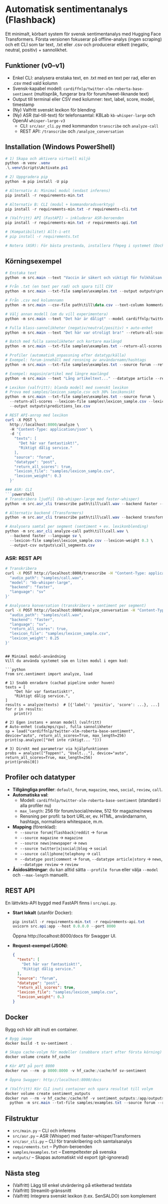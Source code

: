 # Automatisk sentimentanalys (Flashback)

Ett minimalt, körbart system för svensk sentimentanalys med Hugging Face Transformers. Första versionen fokuserar på offline-analys (ingen scraping) och ett CLI som tar text, .txt eller .csv och producerar etikett (negativ, neutral, positiv) + sannolikhet.

## Funktioner (v0–v1)
- Enkel CLI: analysera enstaka text, en .txt med en text per rad, eller en .csv med vald kolumn
- Svensk-kapabel modell: `cardiffnlp/twitter-xlm-roberta-base-sentiment` (multispråk, fungerar bra för forum/tweet-liknande text)
- Output till terminal eller CSV med kolumner: text, label, score, model, timestamp
- (Ny) Valfritt svenskt lexikon för blending
- (Ny) ASR (tal-till-text) för telefonsamtal: KBLab `kb-whisper-large` och OpenAI `whisper-large-v3`
  - CLI: `src/asr_cli.py` med kommandon `transcribe` och `analyze-call`
  - REST API: `/transcribe` och `/analyze_conversation`

## Installation (Windows PowerShell)
```powershell
# 1) Skapa och aktivera virtuell miljö
python -m venv .venv
.\.venv\Scripts\Activate.ps1

# 2) Uppgradera pip
python -m pip install -U pip

# Alternativ A: Minimal modul (endast inferens)
pip install -r requirements-min.txt

# Alternativ B: CLI (modul + kommandoradsverktyg)
pip install -r requirements-min.txt -r requirements-cli.txt

# (Valfritt) API (FastAPI) – inkluderar ASR-beroenden
pip install -r requirements-min.txt -r requirements-api.txt

# (Kompatibilitet) Allt-i-ett
# pip install -r requirements.txt

# Notera (ASR): För bästa prestanda, installera ffmpeg i systemet (Dockerfilen hanterar detta).
```

## Körningsexempel
```powershell
# Enstaka text
python -m src.main --text "Vaccin är säkert och viktigt för folkhälsan."

# Från .txt (en text per rad) och spara till CSV
python -m src.main --txt-file samples\examples.txt --output outputs\predictions.csv

# Från .csv med kolumnnamn
python -m src.main --csv-file path\till\data.csv --text-column kommentar --output outputs\preds.csv

# Välj annan modell (om du vill experimentera)
python -m src.main --text "Det här är dåligt" --model cardiffnlp/twitter-xlm-roberta-base-sentiment

# Fulla klass-sannolikheter (negativ/neutral/positiv) + auto-enhet
python -m src.main --text "Det här var otroligt bra!" --return-all-scores --device auto

# Batch med fulla sannolikheter och kortare maxlängd
python -m src.main --txt-file samples\examples.txt --return-all-scores --max-length 256 --output outputs\predictions_all.csv

# Profiler (automatisk anpassning efter datatyp/källa)
# Exempel: forum-innehåll med rensning av användarnamn/hashtags
python -m src.main --txt-file samples\examples.txt --source forum --return-all-scores --output outputs\predictions_forum.csv

# Exempel: magasin/artikel med längre maxlängd
python -m src.main --text "Lång artikeltext..." --datatype article --return-all-scores

# Lexikon (valfritt): blanda modell med svenskt lexikon
# Prova med samples/lexicon_sample.csv och 30% lexikonvikt
python -m src.main --txt-file samples\examples.txt --source forum \
  --return-all-scores --lexicon-file samples\lexicon_sample.csv --lexicon-weight 0.3 \
  --output outputs\predictions_lex.csv

# REST API-anrop med lexikon
curl -X POST \
  http://localhost:8000/analyze \
  -H "Content-Type: application/json" \
  -d '{
    "texts": [
      "Det här var fantastiskt!",
      "Riktigt dålig service."
    ],
    "source": "forum",
    "datatype": "post",
    "return_all_scores": true,
    "lexicon_file": "samples/lexicon_sample.csv",
    "lexicon_weight": 0.3
  }'

### ASR: CLI
```powershell
# Transkribera ljudfil (kb-whisper-large med faster-whisper)
python -m src.asr_cli transcribe path\till\call.wav --backend faster --language sv --output-json outputs\call_transcript.json

# Alternativ backend (Transformers)
python -m src.asr_cli transcribe path\till\call.wav --backend transformers --model openai/whisper-large-v3

# Analysera samtal per segment (sentiment + ev. lexikonblending)
python -m src.asr_cli analyze-call path\till\call.wav \
  --backend faster --language sv \
  --lexicon-file samples\lexicon_sample.csv --lexicon-weight 0.3 \
  --output-csv outputs\call_segments.csv
```

### ASR: REST API
```bash
# Transkribera
curl -X POST http://localhost:8000/transcribe -H "Content-Type: application/json" -d '{
  "audio_path": "samples/call.wav",
  "model": "kb-whisper-large",
  "backend": "faster",
  "language": "sv"
}'

# Analysera konversation (transkribera + sentiment per segment)
curl -X POST http://localhost:8000/analyze_conversation -H "Content-Type: application/json" -d '{
  "audio_path": "samples/call.wav",
  "backend": "faster",
  "language": "sv",
  "return_all_scores": true,
  "lexicon_file": "samples/lexicon_sample.csv",
  "lexicon_weight": 0.25
}'
```
```

## Minimal modul-användning
Vill du använda systemet som en liten modul i egen kod:

```python
from src.sentiment import analyze, load

# 1) Snabb enradare (cachad pipeline under huven)
texts = [
    "Det här var fantastiskt!",
    "Riktigt dålig service.",
]
results = analyze(texts)  # [{'label': 'positiv', 'score': ...}, ...]
for r in results:
    print(r)

# 2) Egen instans + annan modell (valfritt)
# Auto-enhet (cuda/mps/cpu), fulla sannolikheter
sp = load("cardiffnlp/twitter-xlm-roberta-base-sentiment", device="auto", return_all_scores=True, max_length=256)
print(sp.analyze(["Vet inte riktigt... "]))

# 3) Direkt med parametrar via hjälpfunktionen
probs = analyze(["Toppen!", "Uselt..."], device="auto", return_all_scores=True, max_length=256)
print(probs[0])
```

## Profiler och datatyper
- __Tillgängliga profiler__: `default`, `forum`, `magazine`, `news`, `social`, `review`, `call`.
- __Automatiska val__:
  - Modell: `cardiffnlp/twitter-xlm-roberta-base-sentiment` (standard i alla profiler nu)
  - `max_length`: 256 för forum/social/review, 512 för magazine/news
  - Rensning per profil: ta bort URL:er, ev. HTML, användarnamn, hashtags, normalisera whitespace, m.m.
- __Mapping__ (förenklad):
  - `--source forum|flashback|reddit` -> `forum`
  - `--source magazine` -> `magazine`
  - `--source news|newspaper` -> `news`
  - `--source twitter|x|social|blog` -> `social`
  - `--source call|phone|telephony` -> `call`
  - `--datatype post|comment` -> `forum`, `--datatype article|story` -> `news`, `--datatype review` -> `review`
- __Åsidosättningar__: du kan alltid sätta `--profile forum` eller välja `--model` och `--max-length` manuellt.

## REST API
En lättvikts-API byggd med FastAPI finns i `src/api.py`.

- __Start lokalt__ (utanför Docker):
  ```powershell
  pip install -r requirements-min.txt -r requirements-api.txt
  uvicorn src.api:app --host 0.0.0.0 --port 8000
  ```
  Öppna http://localhost:8000/docs för Swagger UI.

- __Request-exempel (JSON)__:
  ```json
  {
    "texts": [
      "Det här var fantastiskt!",
      "Riktigt dålig service."
    ],
    "source": "forum",
    "datatype": "post",
    "return_all_scores": true,
    "lexicon_file": "samples/lexicon_sample.csv",
    "lexicon_weight": 0.3
  }
  ```

## Docker
Bygg och kör allt inuti en container.

```powershell
# Bygg image
docker build -t sv-sentiment .

# Skapa cache-volym för modeller (snabbare start efter första körning)
docker volume create hf_cache

# Kör API på port 8000
docker run --rm -p 8000:8000 -v hf_cache:/cache/hf sv-sentiment

# Öppna Swagger: http://localhost:8000/docs

# (Valfritt) Kör CLI inuti container och spara resultat till volym
docker volume create sentiment_outputs
docker run --rm -v hf_cache:/cache/hf -v sentiment_outputs:/app/outputs sv-sentiment \
  python -m src.main --txt-file samples/examples.txt --source forum --return-all-scores --output outputs/preds.csv
```

## Filstruktur
- `src/main.py` – CLI och inferens
- `src/asr.py` – ASR (Whisper) med faster-whisper/Transformers
- `src/asr_cli.py` – CLI för transkribering och samtalsanalys
- `requirements.txt` – Python-beroenden
- `samples/examples.txt` – Exempeltexter på svenska
- `outputs/` – Skapas automatiskt vid export (git-ignorerad)


## Nästa steg
- (Valfritt) Lägg till enkel utvärdering på etiketterad testdata
- (Valfritt) Streamlit-gränssnitt
- (Valfritt) Integrera svenskt lexikon (t.ex. SenSALDO) som komplement
